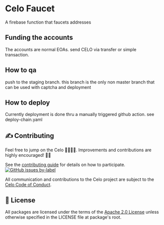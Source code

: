# Celo Faucet

A firebase function that faucets addresses


## Funding the accounts

The accounts are normal EOAs. send CELO via transfer or simple transaction. 


## How to qa 

push to the staging branch. this branch is the only non master branch that can be used with captcha and deployment


## How to deploy

Currently deployment is done thru a manually triggered github action. see deploy-chain.yaml

## ✍️ <a id="contributing"></a>Contributing

Feel free to jump on the Celo 🚂🚋🚋🚋. Improvements and contributions are highly encouraged! 🙏👊

See the [contributing guide](https://docs.celo.org/what-is-celo/joining-celo/contributors/overview) for details on how to participate.
[![GitHub issues by-label](https://img.shields.io/github/issues/celo-org/celo-monorepo/1%20hour%20tasks)](https://github.com/celo-org/celo-monorepo/issues?q=is%3Aopen+is%3Aissue+label%3A%221+hour+tasks%22)

All communication and contributions to the Celo project are subject to the [Celo Code of Conduct](https://celo.org/code-of-conduct).


## 📜 <a id="license"></a>License

All packages are licensed under the terms of the [Apache 2.0 License](LICENSE) unless otherwise specified in the LICENSE file at package's root.
